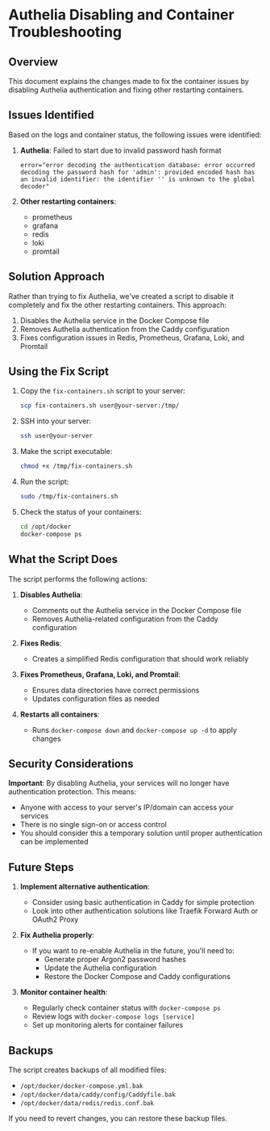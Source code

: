 # Authelia Disabling and Container Troubleshooting

## Overview

This document explains the changes made to fix the container issues by disabling Authelia authentication and fixing other restarting containers.

## Issues Identified

Based on the logs and container status, the following issues were identified:

1. **Authelia**: Failed to start due to invalid password hash format
   ```
   error="error decoding the authentication database: error occurred decoding the password hash for 'admin': provided encoded hash has an invalid identifier: the identifier '' is unknown to the global decoder"
   ```

2. **Other restarting containers**:
   - prometheus
   - grafana
   - redis
   - loki
   - promtail

## Solution Approach

Rather than trying to fix Authelia, we've created a script to disable it completely and fix the other restarting containers. This approach:

1. Disables the Authelia service in the Docker Compose file
2. Removes Authelia authentication from the Caddy configuration
3. Fixes configuration issues in Redis, Prometheus, Grafana, Loki, and Promtail

## Using the Fix Script

1. Copy the `fix-containers.sh` script to your server:
   ```bash
   scp fix-containers.sh user@your-server:/tmp/
   ```

2. SSH into your server:
   ```bash
   ssh user@your-server
   ```

3. Make the script executable:
   ```bash
   chmod +x /tmp/fix-containers.sh
   ```

4. Run the script:
   ```bash
   sudo /tmp/fix-containers.sh
   ```

5. Check the status of your containers:
   ```bash
   cd /opt/docker
   docker-compose ps
   ```

## What the Script Does

The script performs the following actions:

1. **Disables Authelia**:
   - Comments out the Authelia service in the Docker Compose file
   - Removes Authelia-related configuration from the Caddy configuration

2. **Fixes Redis**:
   - Creates a simplified Redis configuration that should work reliably

3. **Fixes Prometheus, Grafana, Loki, and Promtail**:
   - Ensures data directories have correct permissions
   - Updates configuration files as needed

4. **Restarts all containers**:
   - Runs `docker-compose down` and `docker-compose up -d` to apply changes

## Security Considerations

**Important**: By disabling Authelia, your services will no longer have authentication protection. This means:

- Anyone with access to your server's IP/domain can access your services
- There is no single sign-on or access control
- You should consider this a temporary solution until proper authentication can be implemented

## Future Steps

1. **Implement alternative authentication**:
   - Consider using basic authentication in Caddy for simple protection
   - Look into other authentication solutions like Traefik Forward Auth or OAuth2 Proxy

2. **Fix Authelia properly**:
   - If you want to re-enable Authelia in the future, you'll need to:
     - Generate proper Argon2 password hashes
     - Update the Authelia configuration
     - Restore the Docker Compose and Caddy configurations

3. **Monitor container health**:
   - Regularly check container status with `docker-compose ps`
   - Review logs with `docker-compose logs [service]`
   - Set up monitoring alerts for container failures

## Backups

The script creates backups of all modified files:

- `/opt/docker/docker-compose.yml.bak`
- `/opt/docker/data/caddy/config/Caddyfile.bak`
- `/opt/docker/data/redis/redis.conf.bak`

If you need to revert changes, you can restore these backup files.
